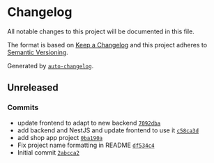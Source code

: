 # Changelog

All notable changes to this project will be documented in this file.

The format is based on [Keep a Changelog](https://keepachangelog.com/en/1.0.0/)
and this project adheres to [Semantic Versioning](https://semver.org/spec/v2.0.0.html).

Generated by [`auto-changelog`](https://github.com/CookPete/auto-changelog).

## Unreleased

### Commits

- update frontend to adapt to new backend [`7092dba`](https://github.com/ffernandes4750/shop-starting-project/commit/7092dba6823df22e425908f95c1b6fa78412d454)
- add backend and NestJS and update frontend to use it [`c58ca3d`](https://github.com/ffernandes4750/shop-starting-project/commit/c58ca3d4cf132870aa0cecf83b383e6797c07d26)
- add shop app project [`0ba190a`](https://github.com/ffernandes4750/shop-starting-project/commit/0ba190aeabe4faa11c78f2efd63ea3c3773db5b5)
- Fix project name formatting in README [`df534c4`](https://github.com/ffernandes4750/shop-starting-project/commit/df534c409e211024257fd540d5a1058bfabbaea3)
- Initial commit [`2abcca2`](https://github.com/ffernandes4750/shop-starting-project/commit/2abcca2d084828ee0bbd159e16ae370c997e5bfb)
